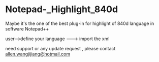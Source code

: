 # Notepad-_Highlight_840d


Maybe it's the one of the best plug-in for highlight of 840d language in software Notepad++

user-->define your language ---> import the xml 

need support or any update request , please contact allen.wangjijiang@hotmail.com

